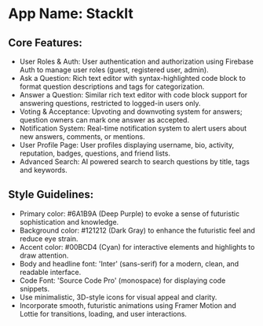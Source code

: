 # **App Name**: StackIt

## Core Features:

- User Roles & Auth: User authentication and authorization using Firebase Auth to manage user roles (guest, registered user, admin).
- Ask a Question: Rich text editor with syntax-highlighted code block to format question descriptions and tags for categorization.
- Answer a Question: Similar rich text editor with code block support for answering questions, restricted to logged-in users only.
- Voting & Acceptance: Upvoting and downvoting system for answers; question owners can mark one answer as accepted.
- Notification System: Real-time notification system to alert users about new answers, comments, or mentions.
- User Profile Page: User profiles displaying username, bio, activity, reputation, badges, questions, and friend lists.
- Advanced Search: AI powered search to search questions by title, tags and keywords.

## Style Guidelines:

- Primary color: #6A1B9A (Deep Purple) to evoke a sense of futuristic sophistication and knowledge.
- Background color: #121212 (Dark Gray) to enhance the futuristic feel and reduce eye strain.
- Accent color: #00BCD4 (Cyan) for interactive elements and highlights to draw attention.
- Body and headline font: 'Inter' (sans-serif) for a modern, clean, and readable interface.
- Code Font: 'Source Code Pro' (monospace) for displaying code snippets.
- Use minimalistic, 3D-style icons for visual appeal and clarity.
- Incorporate smooth, futuristic animations using Framer Motion and Lottie for transitions, loading, and user interactions.